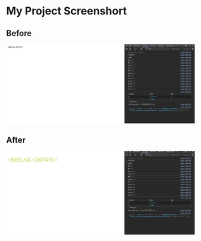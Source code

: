 
# My Project Screenshort 

## Before
![image](/Project%207%20(Dev%20Tools%20Domination)/project-screenshorts/image1.png) 


## After 
![image](/Project%207%20(Dev%20Tools%20Domination)/project-screenshorts/image2.png) 